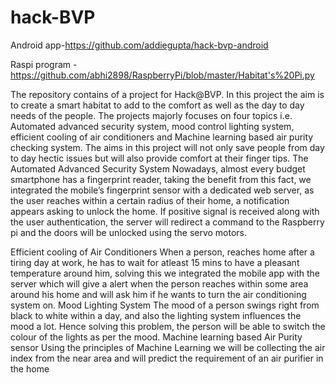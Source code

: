 # hack-BVP

Android app-https://github.com/addiegupta/hack-bvp-android

Raspi program - 
https://github.com/abhi2898/RaspberryPi/blob/master/Habitat's%20Pi.py

The repository contains of a project for Hack@BVP. In this project the aim is to create a smart habitat to add to the comfort as well as the day to day needs of the people. The projects majorly focuses on four topics i.e. Automated advanced security system, mood control lighting system, efficient cooling of air conditioners and Machine learning based air purity checking system. The aims in this project will not only save people from day to day hectic issues but will also provide comfort at their finger tips. 
The Automated Advanced Security System
Nowadays, almost every budget smartphone has a fingerprint reader, taking the benefit from this fact, we integrated the mobile’s fingerprint sensor with a dedicated web server, as the user reaches within a certain radius of their home, a notification appears asking to unlock the home. If positive signal is received along with the user authentication, the server will redirect a command to the Raspberry pi and the doors will be unlocked using the servo motors.

Efficient cooling of Air Conditioners
When a person, reaches home after a tiring day at work, he has to wait for atleast 15 mins to have a pleasant temperature around him, solving this we integrated the mobile app with the server which will give a alert when the person reaches within some area around his home and will ask him if he wants to turn the air conditioning system on.
Mood Lighting System
The mood of a person swings right from black to white within a day, and also the lighting system influences the mood a lot. Hence solving this problem, the person will be able to switch the colour of the lights as per the mood.
Machine learning based Air Purity sensor
Using the principles of Machine Learning we will be collecting the air index from the near area and will predict the requirement of an air purifier in the home
